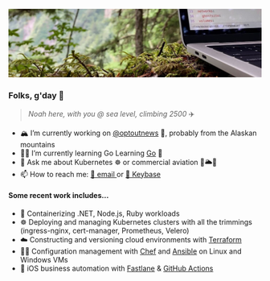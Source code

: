 ![Coding in woods header image](cover.jpeg)
### Folks, g'day 👋

> *Noah here, with you @ sea level, climbing 2500* ✈️

- 🏔 I’m currently working on [@optoutnews](https://github.com/optoutnews) 📰, probably from the Alaskan mountains
- 🧑‍💻 I’m currently learning Go Learning [Go](https://go.dev) 💨
- 💬 Ask me about Kubernetes ☸️ or commercial aviation 🛫🌥🛬
- 📫 How to reach me: [📧 email ](public@noahsbwilliams.com) or [🔑 Keybase](https://keybase.io/noahsbwilliams)

#### Some recent work includes...

- 🐳 Containerizing .NET, Node.js, Ruby workloads
- ☸️ Deploying and managing Kubernetes clusters with all the trimmings (ingress-nginx, cert-manager, Prometheus, Velero)
- ☁️ Constructing and versioning cloud environments with [Terraform](https://terraform.io) 
- 🧑‍🍳 Configuration management with [Chef](https://chef.io) and [Ansible](https://www.ansible.com) on Linux and Windows VMs
- 📱 iOS business automation with [Fastlane](https://fastlane.tools) & [GitHub Actions](https://github.com/features/actions)
